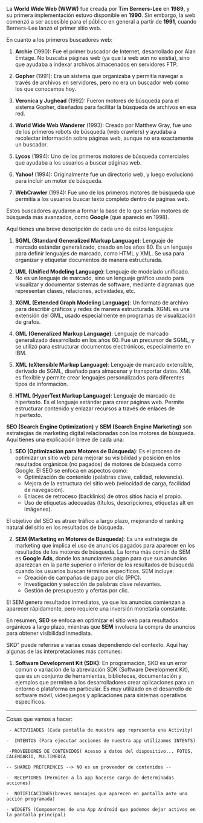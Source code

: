 
La **World Wide Web (WWW)** fue creada por **Tim Berners-Lee** en **1989**, y su primera implementación estuvo disponible en **1990**. Sin embargo, la web comenzó a ser accesible para el público en general a partir de **1991**, cuando Berners-Lee lanzó el primer sitio web.

En cuanto a los primeros buscadores web:

1. **Archie** (1990): Fue el primer buscador de Internet, desarrollado por Alan Emtage. No buscaba páginas web (ya que la web aún no existía), sino que ayudaba a indexar archivos almacenados en servidores FTP.
    
2. **Gopher** (1991): Era un sistema que organizaba y permitía navegar a través de archivos en servidores, pero no era un buscador web como los que conocemos hoy.
    
3. **Veronica y Jughead** (1992): Fueron motores de búsqueda para el sistema Gopher, diseñados para facilitar la búsqueda de archivos en esa red.
    
4. **World Wide Web Wanderer** (1993): Creado por Matthew Gray, fue uno de los primeros robots de búsqueda (web crawlers) y ayudaba a recolectar información sobre páginas web, aunque no era exactamente un buscador.
    
5. **Lycos** (1994): Uno de los primeros motores de búsqueda comerciales que ayudaba a los usuarios a buscar páginas web.
    
6. **Yahoo!** (1994): Originalmente fue un directorio web, y luego evolucionó para incluir un motor de búsqueda.
    
7. **WebCrawler** (1994): Fue uno de los primeros motores de búsqueda que permitía a los usuarios buscar texto completo dentro de páginas web.
    

Estos buscadores ayudaron a formar la base de lo que serían motores de búsqueda más avanzados, como **Google** (que apareció en 1998).


Aquí tienes una breve descripción de cada uno de estos lenguajes:

1. **SGML (Standard Generalized Markup Language)**: Lenguaje de marcado estándar generalizado, creado en los años 80. Es un lenguaje para definir lenguajes de marcado, como HTML y XML. Se usa para organizar y etiquetar documentos de manera estructurada.
    
2. **UML (Unified Modeling Language)**: Lenguaje de modelado unificado. No es un lenguaje de marcado, sino un lenguaje gráfico usado para visualizar y documentar sistemas de software, mediante diagramas que representan clases, relaciones, actividades, etc.
    
3. **XGML (Extended Graph Modeling Language)**: Un formato de archivo para describir gráficos y redes de manera estructurada. XGML es una extensión del GML, usado especialmente en programas de visualización de grafos.
    
4. **GML (Generalized Markup Language)**: Lenguaje de marcado generalizado desarrollado en los años 60. Fue un precursor de SGML, y se utilizó para estructurar documentos electrónicos, especialmente en IBM.
    
5. **XML (eXtensible Markup Language)**: Lenguaje de marcado extensible, derivado de SGML, diseñado para almacenar y transportar datos. XML es flexible y permite crear lenguajes personalizados para diferentes tipos de información.
    
6. **HTML (HyperText Markup Language)**: Lenguaje de marcado de hipertexto. Es el lenguaje estándar para crear páginas web. Permite estructurar contenido y enlazar recursos a través de enlaces de hipertexto.


**SEO (Search Engine Optimization)** y **SEM (Search Engine Marketing)** son estrategias de marketing digital relacionadas con los motores de búsqueda. Aquí tienes una explicación breve de cada una:

1. **SEO (Optimización para Motores de Búsqueda)**: Es el proceso de optimizar un sitio web para mejorar su visibilidad y posición en los resultados orgánicos (no pagados) de motores de búsqueda como Google. El SEO se enfoca en aspectos como:
    - Optimización de contenido (palabras clave, calidad, relevancia).
    - Mejora de la estructura del sitio web (velocidad de carga, facilidad de navegación).
    - Enlaces de retroceso (backlinks) de otros sitios hacia el propio.
    - Uso de etiquetas adecuadas (títulos, descripciones, etiquetas alt en imágenes).

El objetivo del SEO es atraer tráfico a largo plazo, mejorando el ranking natural del sitio en los resultados de búsqueda.

2. **SEM (Marketing en Motores de Búsqueda)**: Es una estrategia de marketing que implica el uso de anuncios pagados para aparecer en los resultados de los motores de búsqueda. La forma más común de SEM es **Google Ads**, donde los anunciantes pagan para que sus anuncios aparezcan en la parte superior o inferior de los resultados de búsqueda cuando los usuarios buscan términos específicos. SEM incluye:
    - Creación de campañas de pago por clic (PPC).
    - Investigación y selección de palabras clave relevantes.
    - Gestión de presupuesto y ofertas por clic.

El SEM genera resultados inmediatos, ya que los anuncios comienzan a aparecer rápidamente, pero requiere una inversión monetaria constante.

En resumen, **SEO** se enfoca en optimizar el sitio web para resultados orgánicos a largo plazo, mientras que **SEM** involucra la compra de anuncios para obtener visibilidad inmediata.


SKD" puede referirse a varias cosas dependiendo del contexto. Aquí hay algunas de las interpretaciones más comunes:

1. **Software Development Kit (SDK)**: En programación, SKD es un error común o variación de la abreviación SDK (Software Development Kit), que es un conjunto de herramientas, bibliotecas, documentación y ejemplos que permiten a los desarrolladores crear aplicaciones para un entorno o plataforma en particular. Es muy utilizado en el desarrollo de software móvil, videojuegos y aplicaciones para sistemas operativos específicos.

---

Cosas que vamos a hacer: 



     - ACTIVIDADES (Cada pantalla de nuestra app representa una Activity)

    -  INTENTOS (Para ejecutar acciones de nuestra app utilizamos INTENTS)

     -PROVEEDORES DE CONTENIDOS( Acesso a datos del dispositivo... FOTOS, CALENDARIO, MULTIMEDIA
     
    -- SHARED PREFERENCES --> NO es un proveedor de contenidos --
    
    -  RECEPTORES (Permiten a la app hacerse cargo de determinadas acciones)

    -  NOTIFICACIONES(breves mensajes que aparecen en pantalla ante una acción programada)

    - WIDGETS (Componentes de una App Android que podemos dejar activos en la pantalla principal)